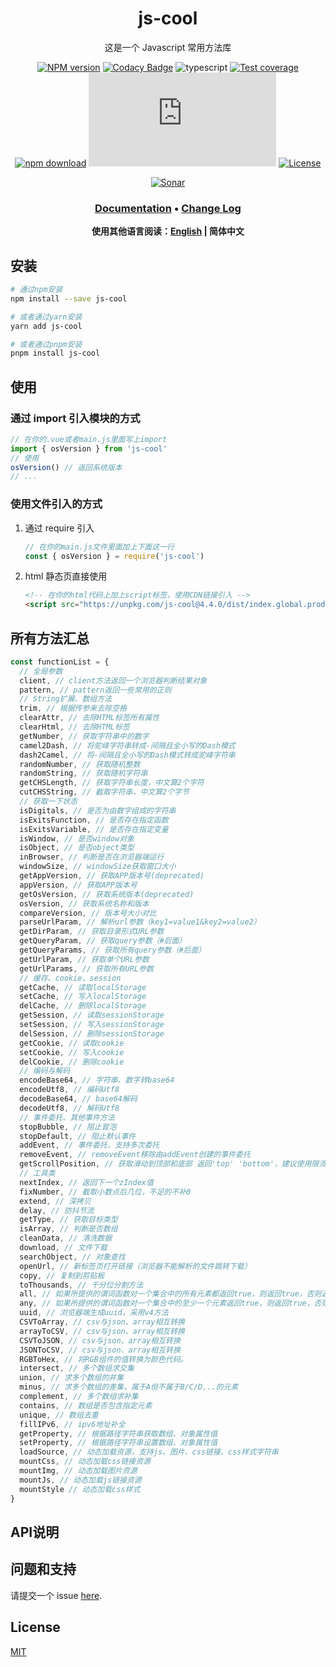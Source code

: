 <div style="text-align: center;" align="center">

# js-cool

这是一个 Javascript 常用方法库

[![NPM version][npm-image]][npm-url]
[![Codacy Badge][codacy-image]][codacy-url]
![typescript][typescript-url]
[![Test coverage][codecov-image]][codecov-url]
[![npm download][download-image]][download-url]
[![gzip][gzip-image]][gzip-url]
[![License][license-image]][license-url]

[![Sonar][sonar-image]][sonar-url]

</div>

<div style="text-align: center; margin-bottom: 20px;" align="center">

### **[Documentation](https://www.saqqdy.com/js-cool)** • **[Change Log](./CHANGELOG.md)**

**使用其他语言阅读：[English](./README.md) | 简体中文**

</div>

## 安装

```bash
# 通过npm安装
npm install --save js-cool

# 或者通过yarn安装
yarn add js-cool

# 或者通过pnpm安装
pnpm install js-cool
```

## 使用

### 通过 import 引入模块的方式

```js
// 在你的.vue或者main.js里面写上import
import { osVersion } from 'js-cool'
// 使用
osVersion() // 返回系统版本
// ...
```

### 使用文件引入的方式

1. 通过 require 引入

   ```js
   // 在你的main.js文件里面加上下面这一行
   const { osVersion } = require('js-cool')
   ```

2. html 静态页直接使用

   ```html
   <!-- 在你的html代码上加上script标签，使用CDN链接引入 -->
   <script src="https://unpkg.com/js-cool@4.4.0/dist/index.global.prod.js"></script>
   ```

## 所有方法汇总

```js
const functionList = {
  // 全局参数
  client, // client方法返回一个浏览器判断结果对象
  pattern, // pattern返回一些常用的正则
  // String扩展、数组方法
  trim, // 根据传参来去除空格
  clearAttr, // 去除HTML标签所有属性
  clearHtml, // 去除HTML标签
  getNumber, // 获取字符串中的数字
  camel2Dash, // 将驼峰字符串转成-间隔且全小写的Dash模式
  dash2Camel, // 将-间隔且全小写的Dash模式转成驼峰字符串
  randomNumber, // 获取随机整数
  randomString, // 获取随机字符串
  getCHSLength, // 获取字符串长度，中文算2个字符
  cutCHSString, // 截取字符串，中文算2个字节
  // 获取一下状态
  isDigitals, // 是否为由数字组成的字符串
  isExitsFunction, // 是否存在指定函数
  isExitsVariable, // 是否存在指定变量
  isWindow, // 是否window对象
  isObject, // 是否object类型
  inBrowser, // 判断是否在浏览器端运行
  windowSize, // windowSize获取窗口大小
  getAppVersion, // 获取APP版本号(deprecated)
  appVersion, // 获取APP版本号
  getOsVersion, // 获取系统版本(deprecated)
  osVersion, // 获取系统名称和版本
  compareVersion, // 版本号大小对比
  parseUrlParam, // 解析url参数（key1=value1&key2=value2）
  getDirParam, // 获取目录形式URL参数
  getQueryParam, // 获取query参数（#后面）
  getQueryParams, // 获取所有query参数（#后面）
  getUrlParam, // 获取单个URL参数
  getUrlParams, // 获取所有URL参数
  // 缓存、cookie、session
  getCache, // 读取localStorage
  setCache, // 写入localStorage
  delCache, // 删除localStorage
  getSession, // 读取sessionStorage
  setSession, // 写入sessionStorage
  delSession, // 删除sessionStorage
  getCookie, // 读取cookie
  setCookie, // 写入cookie
  delCookie, // 删除cookie
  // 编码与解码
  encodeBase64, // 字符串、数字转base64
  encodeUtf8, // 编码Utf8
  decodeBase64, // base64解码
  decodeUtf8, // 解码Utf8
  // 事件委托、其他事件方法
  stopBubble, // 阻止冒泡
  stopDefault, // 阻止默认事件
  addEvent, // 事件委托，支持多次委托
  removeEvent, // removeEvent移除由addEvent创建的事件委托
  getScrollPosition, // 获取滑动到顶部和底部 返回'top' 'bottom'，建议使用限流
  // 工具类
  nextIndex, // 返回下一个zIndex值
  fixNumber, // 截取小数点后几位，不足的不补0
  extend, // 深拷贝
  delay, // 防抖节流
  getType, // 获取目标类型
  isArray, // 判断是否数组
  cleanData, // 清洗数据
  download, // 文件下载
  searchObject, // 对象查找
  openUrl, // 新标签页打开链接（浏览器不能解析的文件跳转下载）
  copy, // 复制到剪贴板
  toThousands, // 千分位分割方法
  all, // 如果所提供的谓词函数对一个集合中的所有元素都返回true，则返回true，否则返回false。
  any, // 如果所提供的谓词函数对一个集合中的至少一个元素返回true，则返回true，否则返回false。
  uuid, // 浏览器端生成uuid，采用v4方法
  CSVToArray, // csv与json、array相互转换
  arrayToCSV, // csv与json、array相互转换
  CSVToJSON, // csv与json、array相互转换
  JSONToCSV, // csv与json、array相互转换
  RGBToHex, // 将RGB组件的值转换为颜色代码。
  intersect, // 多个数组求交集
  union, // 求多个数组的并集
  minus, // 求多个数组的差集，属于A但不属于B/C/D...的元素
  complement, // 多个数组求补集
  contains, // 数组是否包含指定元素
  unique, // 数组去重
  fillIPv6, // ipv6地址补全
  getProperty, // 根据路径字符串获取数组、对象属性值
  setProperty, // 根据路径字符串设置数组、对象属性值
  loadSource, // 动态加载资源，支持js、图片、css链接、css样式字符串
  mountCss, // 动态加载css链接资源
  mountImg, // 动态加载图片资源
  mountJs, // 动态加载js链接资源
  mountStyle // 动态加载css样式
}
```

## API说明

## 问题和支持

请提交一个 issue [here](https://github.com/saqqdy/js-cool/issues).

## License

[MIT](LICENSE)

[npm-image]: https://img.shields.io/npm/v/js-cool.svg?style=flat-square
[npm-url]: https://npmjs.org/package/js-cool
[codacy-image]: https://app.codacy.com/project/badge/Grade/f70d4880e4ad4f40aa970eb9ee9d0696
[codacy-url]: https://www.codacy.com/gh/saqqdy/js-cool/dashboard?utm_source=github.com&utm_medium=referral&utm_content=saqqdy/js-cool&utm_campaign=Badge_Grade
[typescript-url]: https://badgen.net/badge/icon/typescript?icon=typescript&label
[codecov-image]: https://img.shields.io/codecov/c/github/saqqdy/js-cool.svg?style=flat-square
[codecov-url]: https://codecov.io/github/saqqdy/js-cool?branch=master
[download-image]: https://img.shields.io/npm/dm/js-cool.svg?style=flat-square
[download-url]: https://npmjs.org/package/js-cool
[gzip-image]: http://img.badgesize.io/https://unpkg.com/js-cool/dist/index.global.prod.js?compression=gzip&label=gzip%20size:%20JS
[gzip-url]: http://img.badgesize.io/https://unpkg.com/js-cool/dist/index.global.prod.js?compression=gzip&label=gzip%20size:%20JS
[license-image]: https://img.shields.io/badge/License-MIT-blue.svg
[license-url]: LICENSE
[sonar-image]: https://sonarcloud.io/api/project_badges/quality_gate?project=saqqdy_js-cool
[sonar-url]: https://sonarcloud.io/dashboard?id=saqqdy_js-cool
